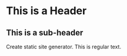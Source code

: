 # This is a Header

## This is a sub-header

Create static site generator. This is regular text. 


